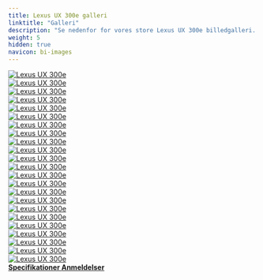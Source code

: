 ```yaml
---
title: Lexus UX 300e galleri
linktitle: "Galleri"
description: "Se nedenfor for vores store Lexus UX 300e billedgalleri. Klik på billederne for versioner i høj opløsning."
weight: 5
hidden: true
navicon: bi-images
---
```

<!-- markdownlint-disable MD033 -->
<div class="row" id ="my-gallery">
	<div class="pswp-grid-item col-6 col-md-4">
		<a href="https://media.evkx.net/multimedia/models/lexus/ux/ux_300e/charging_1.jpg"
data-pswp-src="https://media.evkx.net/multimedia/models/lexus/ux/ux_300e/charging_1.jpg"
data-pswp-width="3000"
data-pswp-height="1687" 
target="_blank">
			<img src="https://media.evkx.net/multimedia/models/lexus/ux/ux_300e/charging_1_xst.jpg" alt="Lexus UX 300e" class="img-fluid " />
		</a>
	</div>
	<div class="pswp-grid-item col-6 col-md-4">
		<a href="https://media.evkx.net/multimedia/models/lexus/ux/ux_300e/charging_2.jpg"
data-pswp-src="https://media.evkx.net/multimedia/models/lexus/ux/ux_300e/charging_2.jpg"
data-pswp-width="1908"
data-pswp-height="1264" 
target="_blank">
			<img src="https://media.evkx.net/multimedia/models/lexus/ux/ux_300e/charging_2_xst.jpg" alt="Lexus UX 300e" class="img-fluid " />
		</a>
	</div>
	<div class="pswp-grid-item col-6 col-md-4">
		<a href="https://media.evkx.net/multimedia/models/lexus/ux/ux_300e/details_1.jpg"
data-pswp-src="https://media.evkx.net/multimedia/models/lexus/ux/ux_300e/details_1.jpg"
data-pswp-width="2198"
data-pswp-height="1465" 
target="_blank">
			<img src="https://media.evkx.net/multimedia/models/lexus/ux/ux_300e/details_1_xst.jpg" alt="Lexus UX 300e" class="img-fluid " />
		</a>
	</div>
	<div class="pswp-grid-item col-6 col-md-4">
		<a href="https://media.evkx.net/multimedia/models/lexus/ux/ux_300e/details_2.jpg"
data-pswp-src="https://media.evkx.net/multimedia/models/lexus/ux/ux_300e/details_2.jpg"
data-pswp-width="2198"
data-pswp-height="1465" 
target="_blank">
			<img src="https://media.evkx.net/multimedia/models/lexus/ux/ux_300e/details_2_xst.jpg" alt="Lexus UX 300e" class="img-fluid " />
		</a>
	</div>
	<div class="pswp-grid-item col-6 col-md-4">
		<a href="https://media.evkx.net/multimedia/models/lexus/ux/ux_300e/details_3.jpg"
data-pswp-src="https://media.evkx.net/multimedia/models/lexus/ux/ux_300e/details_3.jpg"
data-pswp-width="2241"
data-pswp-height="1494" 
target="_blank">
			<img src="https://media.evkx.net/multimedia/models/lexus/ux/ux_300e/details_3_xst.jpg" alt="Lexus UX 300e" class="img-fluid " />
		</a>
	</div>
	<div class="pswp-grid-item col-6 col-md-4">
		<a href="https://media.evkx.net/multimedia/models/lexus/ux/ux_300e/details_4.jpg"
data-pswp-src="https://media.evkx.net/multimedia/models/lexus/ux/ux_300e/details_4.jpg"
data-pswp-width="2206"
data-pswp-height="1471" 
target="_blank">
			<img src="https://media.evkx.net/multimedia/models/lexus/ux/ux_300e/details_4_xst.jpg" alt="Lexus UX 300e" class="img-fluid " />
		</a>
	</div>
	<div class="pswp-grid-item col-6 col-md-4">
		<a href="https://media.evkx.net/multimedia/models/lexus/ux/ux_300e/exterior_1.jpg"
data-pswp-src="https://media.evkx.net/multimedia/models/lexus/ux/ux_300e/exterior_1.jpg"
data-pswp-width="3000"
data-pswp-height="2000" 
target="_blank">
			<img src="https://media.evkx.net/multimedia/models/lexus/ux/ux_300e/exterior_1_xst.jpg" alt="Lexus UX 300e" class="img-fluid " />
		</a>
	</div>
	<div class="pswp-grid-item col-6 col-md-4">
		<a href="https://media.evkx.net/multimedia/models/lexus/ux/ux_300e/exterior_2.jpg"
data-pswp-src="https://media.evkx.net/multimedia/models/lexus/ux/ux_300e/exterior_2.jpg"
data-pswp-width="3000"
data-pswp-height="1654" 
target="_blank">
			<img src="https://media.evkx.net/multimedia/models/lexus/ux/ux_300e/exterior_2_xst.jpg" alt="Lexus UX 300e" class="img-fluid " />
		</a>
	</div>
	<div class="pswp-grid-item col-6 col-md-4">
		<a href="https://media.evkx.net/multimedia/models/lexus/ux/ux_300e/exterior_3.jpg"
data-pswp-src="https://media.evkx.net/multimedia/models/lexus/ux/ux_300e/exterior_3.jpg"
data-pswp-width="3000"
data-pswp-height="1801" 
target="_blank">
			<img src="https://media.evkx.net/multimedia/models/lexus/ux/ux_300e/exterior_3_xst.jpg" alt="Lexus UX 300e" class="img-fluid " />
		</a>
	</div>
	<div class="pswp-grid-item col-6 col-md-4">
		<a href="https://media.evkx.net/multimedia/models/lexus/ux/ux_300e/exterior_4.jpg"
data-pswp-src="https://media.evkx.net/multimedia/models/lexus/ux/ux_300e/exterior_4.jpg"
data-pswp-width="3000"
data-pswp-height="1904" 
target="_blank">
			<img src="https://media.evkx.net/multimedia/models/lexus/ux/ux_300e/exterior_4_xst.jpg" alt="Lexus UX 300e" class="img-fluid " />
		</a>
	</div>
	<div class="pswp-grid-item col-6 col-md-4">
		<a href="https://media.evkx.net/multimedia/models/lexus/ux/ux_300e/exterior_5.jpg"
data-pswp-src="https://media.evkx.net/multimedia/models/lexus/ux/ux_300e/exterior_5.jpg"
data-pswp-width="3000"
data-pswp-height="1956" 
target="_blank">
			<img src="https://media.evkx.net/multimedia/models/lexus/ux/ux_300e/exterior_5_xst.jpg" alt="Lexus UX 300e" class="img-fluid " />
		</a>
	</div>
	<div class="pswp-grid-item col-6 col-md-4">
		<a href="https://media.evkx.net/multimedia/models/lexus/ux/ux_300e/frontseats_1.jpg"
data-pswp-src="https://media.evkx.net/multimedia/models/lexus/ux/ux_300e/frontseats_1.jpg"
data-pswp-width="2281"
data-pswp-height="1521" 
target="_blank">
			<img src="https://media.evkx.net/multimedia/models/lexus/ux/ux_300e/frontseats_1_xst.jpg" alt="Lexus UX 300e" class="img-fluid " />
		</a>
	</div>
	<div class="pswp-grid-item col-6 col-md-4">
		<a href="https://media.evkx.net/multimedia/models/lexus/ux/ux_300e/frontseats_2.jpg"
data-pswp-src="https://media.evkx.net/multimedia/models/lexus/ux/ux_300e/frontseats_2.jpg"
data-pswp-width="2281"
data-pswp-height="1521" 
target="_blank">
			<img src="https://media.evkx.net/multimedia/models/lexus/ux/ux_300e/frontseats_2_xst.jpg" alt="Lexus UX 300e" class="img-fluid " />
		</a>
	</div>
	<div class="pswp-grid-item col-6 col-md-4">
		<a href="https://media.evkx.net/multimedia/models/lexus/ux/ux_300e/headlights_1.jpg"
data-pswp-src="https://media.evkx.net/multimedia/models/lexus/ux/ux_300e/headlights_1.jpg"
data-pswp-width="3000"
data-pswp-height="2000" 
target="_blank">
			<img src="https://media.evkx.net/multimedia/models/lexus/ux/ux_300e/headlights_1_xst.jpg" alt="Lexus UX 300e" class="img-fluid " />
		</a>
	</div>
	<div class="pswp-grid-item col-6 col-md-4">
		<a href="https://media.evkx.net/multimedia/models/lexus/ux/ux_300e/interior_1.jpg"
data-pswp-src="https://media.evkx.net/multimedia/models/lexus/ux/ux_300e/interior_1.jpg"
data-pswp-width="2281"
data-pswp-height="1321" 
target="_blank">
			<img src="https://media.evkx.net/multimedia/models/lexus/ux/ux_300e/interior_1_xst.jpg" alt="Lexus UX 300e" class="img-fluid " />
		</a>
	</div>
	<div class="pswp-grid-item col-6 col-md-4">
		<a href="https://media.evkx.net/multimedia/models/lexus/ux/ux_300e/interior_2.jpg"
data-pswp-src="https://media.evkx.net/multimedia/models/lexus/ux/ux_300e/interior_2.jpg"
data-pswp-width="2281"
data-pswp-height="1321" 
target="_blank">
			<img src="https://media.evkx.net/multimedia/models/lexus/ux/ux_300e/interior_2_xst.jpg" alt="Lexus UX 300e" class="img-fluid " />
		</a>
	</div>
	<div class="pswp-grid-item col-6 col-md-4">
		<a href="https://media.evkx.net/multimedia/models/lexus/ux/ux_300e/main_1.jpg"
data-pswp-src="https://media.evkx.net/multimedia/models/lexus/ux/ux_300e/main_1.jpg"
data-pswp-width="3000"
data-pswp-height="2000" 
target="_blank">
			<img src="https://media.evkx.net/multimedia/models/lexus/ux/ux_300e/main_1_xst.jpg" alt="Lexus UX 300e" class="img-fluid " />
		</a>
	</div>
	<div class="pswp-grid-item col-6 col-md-4">
		<a href="https://media.evkx.net/multimedia/models/lexus/ux/ux_300e/rearlights_1.jpg"
data-pswp-src="https://media.evkx.net/multimedia/models/lexus/ux/ux_300e/rearlights_1.jpg"
data-pswp-width="2212"
data-pswp-height="1443" 
target="_blank">
			<img src="https://media.evkx.net/multimedia/models/lexus/ux/ux_300e/rearlights_1_xst.jpg" alt="Lexus UX 300e" class="img-fluid " />
		</a>
	</div>
	<div class="pswp-grid-item col-6 col-md-4">
		<a href="https://media.evkx.net/multimedia/models/lexus/ux/ux_300e/screens_1.jpg"
data-pswp-src="https://media.evkx.net/multimedia/models/lexus/ux/ux_300e/screens_1.jpg"
data-pswp-width="2451"
data-pswp-height="1510" 
target="_blank">
			<img src="https://media.evkx.net/multimedia/models/lexus/ux/ux_300e/screens_1_xst.jpg" alt="Lexus UX 300e" class="img-fluid " />
		</a>
	</div>
	<div class="pswp-grid-item col-6 col-md-4">
		<a href="https://media.evkx.net/multimedia/models/lexus/ux/ux_300e/screens_2.jpg"
data-pswp-src="https://media.evkx.net/multimedia/models/lexus/ux/ux_300e/screens_2.jpg"
data-pswp-width="2241"
data-pswp-height="1494" 
target="_blank">
			<img src="https://media.evkx.net/multimedia/models/lexus/ux/ux_300e/screens_2_xst.jpg" alt="Lexus UX 300e" class="img-fluid " />
		</a>
	</div>
	<div class="pswp-grid-item col-6 col-md-4">
		<a href="https://media.evkx.net/multimedia/models/lexus/ux/ux_300e/screens_3.jpg"
data-pswp-src="https://media.evkx.net/multimedia/models/lexus/ux/ux_300e/screens_3.jpg"
data-pswp-width="1874"
data-pswp-height="1250" 
target="_blank">
			<img src="https://media.evkx.net/multimedia/models/lexus/ux/ux_300e/screens_3_xst.jpg" alt="Lexus UX 300e" class="img-fluid " />
		</a>
	</div>
	<div class="pswp-grid-item col-6 col-md-4">
		<a href="https://media.evkx.net/multimedia/models/lexus/ux/ux_300e/secondrowseats_1.jpg"
data-pswp-src="https://media.evkx.net/multimedia/models/lexus/ux/ux_300e/secondrowseats_1.jpg"
data-pswp-width="2281"
data-pswp-height="1521" 
target="_blank">
			<img src="https://media.evkx.net/multimedia/models/lexus/ux/ux_300e/secondrowseats_1_xst.jpg" alt="Lexus UX 300e" class="img-fluid " />
		</a>
	</div>
	<div class="pswp-grid-item col-6 col-md-4">
		<a href="https://media.evkx.net/multimedia/models/lexus/ux/ux_300e/trunk_1.jpg"
data-pswp-src="https://media.evkx.net/multimedia/models/lexus/ux/ux_300e/trunk_1.jpg"
data-pswp-width="2241"
data-pswp-height="1494" 
target="_blank">
			<img src="https://media.evkx.net/multimedia/models/lexus/ux/ux_300e/trunk_1_xst.jpg" alt="Lexus UX 300e" class="img-fluid " />
		</a>
	</div>
</div>
<script type="module">
  import PhotoSwipeLightbox from '/js/photoswipe-lightbox.esm.js';
    const lightbox = new PhotoSwipeLightbox({
       gallery: '#my-gallery',
        children: 'a',
        pswpModule: () => import('/js/photoswipe.esm.js')
    });
lightbox.init();
</script>
<div class="mt-3 mb-3">
<a href="../specifications/" class="text-decoration-none text-black">
<strong><i class="bi-arrow-left"></i> Specifikationer </strong>
</a>
<a href="../reviews/" class="text-decoration-none text-black float-end">
<strong>Anmeldelser <i class="bi-arrow-right"></i></strong>
</a>
</div>
